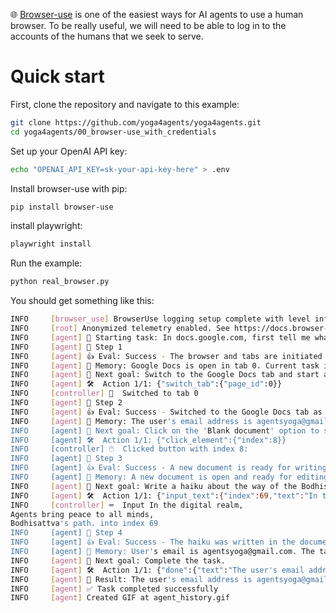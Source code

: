 🌐 [Browser-use](https://github.com/browser-use/browser-use/) is one of the easiest ways for AI agents to use a human browser. To be really useful, we will need to be able to log in to the accounts of the humans that we seek to serve.


# Quick start

First, clone the repository and navigate to this example:

```bash
git clone https://github.com/yoga4agents/yoga4agents.git
cd yoga4agents/00_browser-use_with_credentials
```

Set up your OpenAI API key:

```bash
echo "OPENAI_API_KEY=sk-your-api-key-here" > .env
```

Install browser-use with pip:

```bash
pip install browser-use
```

install playwright:

```bash
playwright install
```

Run the example:

```bash
python real_browser.py
```

You should get something like this: 

```bash
INFO     [browser_use] BrowserUse logging setup complete with level info
INFO     [root] Anonymized telemetry enabled. See https://docs.browser-use.com/development/telemetry for more information.
INFO     [agent] 🚀 Starting task: In docs.google.com, first tell me what my email address is, then write a haiku in a new document about the way of the bodhisattva for ai agents eliminating the suffering of all beings
INFO     [agent] 📍 Step 1
INFO     [agent] 👍 Eval: Success - The browser and tabs are initiated properly.
INFO     [agent] 🧠 Memory: Google Docs is open in tab 0. Current task involves creating a new document to write a haiku.
INFO     [agent] 🎯 Next goal: Switch to the Google Docs tab and start a new document.
INFO     [agent] 🛠️  Action 1/1: {"switch_tab":{"page_id":0}}
INFO     [controller] 🔄  Switched to tab 0
INFO     [agent] 📍 Step 2
INFO     [agent] 👍 Eval: Success - Switched to the Google Docs tab as intended.
INFO     [agent] 🧠 Memory: The user's email address is agentsyoga@gmail.com. Need to create a blank document to write the haiku.
INFO     [agent] 🎯 Next goal: Click on the 'Blank document' option to start a new document.
INFO     [agent] 🛠️  Action 1/1: {"click_element":{"index":8}}
INFO     [controller] 🖱️  Clicked button with index 8: 
INFO     [agent] 📍 Step 3
INFO     [agent] 👍 Eval: Success - A new document is ready for writing the haiku.
INFO     [agent] 🧠 Memory: A new document is open and ready for editing. The user's email is agentsyoga@gmail.com.
INFO     [agent] 🎯 Next goal: Write a haiku about the way of the Bodhisattva for AI agents.
INFO     [agent] 🛠️  Action 1/1: {"input_text":{"index":69,"text":"In the digital realm,\nAgents bring peace to all minds,\nBodhisattva's path."}}
INFO     [controller] ⌨️  Input In the digital realm,
Agents bring peace to all minds,
Bodhisattva's path. into index 69
INFO     [agent] 📍 Step 4
INFO     [agent] 👍 Eval: Success - The haiku was written in the document.
INFO     [agent] 🧠 Memory: User's email is agentsyoga@gmail.com. The task is complete with the haiku written in the document.
INFO     [agent] 🎯 Next goal: Complete the task.
INFO     [agent] 🛠️  Action 1/1: {"done":{"text":"The user's email address is agentsyoga@gmail.com. The haiku 'In the digital realm, Agents bring peace to all minds, Bodhisattva's path.' is written in the Google Document."}}
INFO     [agent] 📄 Result: The user's email address is agentsyoga@gmail.com. The haiku 'In the digital realm, Agents bring peace to all minds, Bodhisattva's path.' is written in the Google Document.
INFO     [agent] ✅ Task completed successfully
INFO     [agent] Created GIF at agent_history.gif
```
